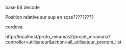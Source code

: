 base 64 decode

Position relative sur sup en scss????????? <!--! OK -->
<!-- ! BACK END  -->
<!--^ regler le probleme a la connexion et deconnexion  --> <!--! OK PARTIEL -->
<!-- ! FONRT END  -->
cordova 

<!-- ! 
! erreur size undefined 
erreur pas de vue apres sousmision new doc date ? 
! cahier de test 
maquette serve de reel suport ou ne seront pas presenté ? -->

http://localhost/proto_miramas2/projet_miramas/?controller=utilisateur&action=all_utilisateur_prenom_list